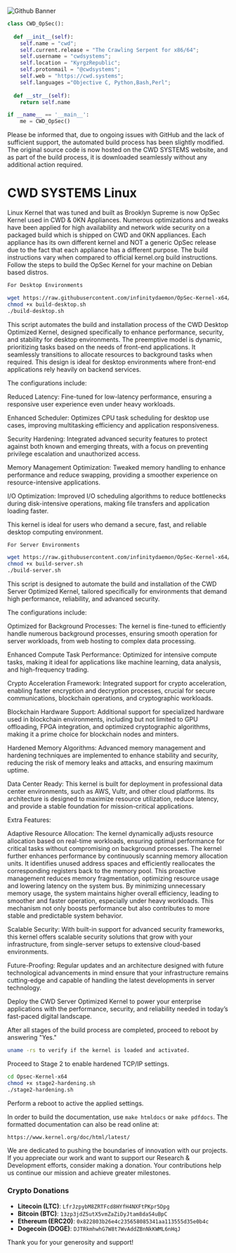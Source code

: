 ![Github Banner](https://cwd.systems/img/banner.png)

```python
class CWD_OpSec():
    
  def __init__(self):
    self.name = "cwd";
    self.current.release = "The Crawling Serpent for x86/64";
    self.username = "cwdsystems";
    self.location = "KyrgzRepublic";
    self.protonmail = "@cwdsystems";
    self.web = "https://cwd.systems";
    self.languages ="Objective C, Python,Bash,Perl";
  
  def __str__(self):
    return self.name

if __name__ == '__main__':
    me = CWD_OpSec()
```
Please be informed that, due to ongoing issues with GitHub and the lack of sufficient support, the automated build process has been slightly modified. The original source code is now hosted on the CWD SYSTEMS website, and as part of the build process, it is downloaded seamlessly without any additional action required.

CWD SYSTEMS Linux
=================

Linux Kernel that was tuned and built as Brooklyn Supreme is now OpSec Kernel used in CWD & 0KN Appliances. Numerous optimizations and tweaks have been applied for high availability and network wide security on a packaged build which is shipped on CWD and 0KN appliances. Each appliance has its own different kernel and NOT a generic OpSec release due to the fact that each appliance has a different purpose. The build instructions vary when compared to official kernel.org build instructions. Follow the steps to build the OpSec Kernel for your machine on Debian based distros.

```bash
For Desktop Environments

wget https://raw.githubusercontent.com/infinitydaemon/OpSec-Kernel-x64/main/build-desktop.sh
chmod +x build-desktop.sh
./build-desktop.sh
```
This script automates the build and installation process of the CWD Desktop Optimized Kernel, designed
specifically to enhance performance, security, and stability for desktop environments. The preemptive 
model is dynamic, prioritizing tasks based on the needs of front-end applications. It seamlessly 
transitions to allocate resources to background tasks when required. This design is ideal for desktop 
environments where front-end applications rely heavily on backend services.

The configurations include:

Reduced Latency: Fine-tuned for low-latency performance, ensuring a responsive user
experience even under heavy workloads.

Enhanced Scheduler: Optimizes CPU task scheduling for desktop use cases, improving
multitasking efficiency and application responsiveness.

Security Hardening: Integrated advanced security features to protect against both
known and emerging threats, with a focus on preventing privilege escalation and unauthorized access.

Memory Management Optimization: Tweaked memory handling to enhance performance and reduce
swapping, providing a smoother experience on resource-intensive applications.

I/O Optimization: Improved I/O scheduling algorithms to reduce bottlenecks during disk-intensive
operations, making file transfers and application loading faster.

This kernel is ideal for users who demand a secure, fast, and reliable desktop computing environment.
```bash
For Server Environments

wget https://raw.githubusercontent.com/infinitydaemon/OpSec-Kernel-x64/main/build-server.sh
chmod +x build-server.sh
./build-server.sh
```
This script is designed to automate the build and installation of the CWD Server Optimized Kernel, tailored
specifically for environments that demand high performance, reliability, and advanced security.

The configurations include:

Optimized for Background Processes: The kernel is fine-tuned to efficiently handle numerous background 
processes, ensuring smooth operation for server workloads, from web hosting to complex data processing.

Enhanced Compute Task Performance: Optimized for intensive compute tasks, making it ideal for applications 
like machine learning, data analysis, and high-frequency trading.

Crypto Acceleration Framework: Integrated support for crypto acceleration, enabling faster encryption and 
decryption processes, crucial for secure communications, blockchain operations, and cryptographic workloads.

Blockchain Hardware Support: Additional support for specialized hardware used in blockchain environments, 
including but not limited to GPU offloading, FPGA integration, and optimized cryptographic algorithms, 
making it a prime choice for blockchain nodes and minters.

Hardened Memory Algorithms: Advanced memory management and hardening techniques are implemented to enhance 
stability and security, reducing the risk of memory leaks and attacks, and ensuring maximum uptime.

Data Center Ready: This kernel is built for deployment in professional data center environments, such as AWS,
Vultr, and other cloud platforms. Its architecture is designed to maximize resource utilization, reduce latency, 
and provide a stable foundation for mission-critical applications.

Extra Features:

Adaptive Resource Allocation: The kernel dynamically adjusts resource allocation based on real-time workloads, 
ensuring optimal performance for critical tasks without compromising on background processes. The kernel further
enhances performance by continuously scanning memory allocation units. It identifies unused address spaces and 
efficiently reallocates the corresponding registers back to the memory pool. This proactive management reduces 
memory fragmentation, optimizing resource usage and lowering latency on the system bus. By minimizing unnecessary 
memory usage, the system maintains higher overall efficiency, leading to smoother and faster operation, especially 
under heavy workloads. This mechanism not only boosts performance but also contributes to more stable and 
predictable system behavior.

Scalable Security: With built-in support for advanced security frameworks, this kernel offers scalable security 
solutions that grow with your infrastructure, from single-server setups to extensive cloud-based environments.

Future-Proofing: Regular updates and an architecture designed with future technological advancements in mind 
ensure that your infrastructure remains cutting-edge and capable of handling the latest developments in server 
technology.

Deploy the CWD Server Optimized Kernel to power your enterprise applications with the performance, security, and reliability needed in today’s fast-paced digital landscape.

After all stages of the build process are completed, proceed to reboot by answering "Yes."

```bash
uname -rs to verify if the kernel is loaded and activated.
```
Proceed to Stage 2 to enable hardened TCP/IP settings.

```bash
cd Opsec-Kernel-x64
chmod +x stage2-hardening.sh
./stage2-hardening.sh
```
Perform a reboot to active the applied settings.

In order to build the documentation, use ``make htmldocs`` or
``make pdfdocs``.  The formatted documentation can also be read online at:

    https://www.kernel.org/doc/html/latest/

We are dedicated to pushing the boundaries of innovation with our projects. If you appreciate our work and want to support our Research & Development efforts, consider making a donation. Your contributions help us continue our mission and achieve greater milestones.  

### Crypto Donations

- **Litecoin (LTC)**: `LfrJzpybM8ZRTFcd8HYfH4NXFtPKpr5Dpg`  
- **Bitcoin (BTC)**: `13zp3jdZ5utX5vmZaZiDyJtam8daS4uBpC`  
- **Ethereum (ERC20)**: `0x822803b26e4c235658085341aa113555d35e0b4c`  
- **Dogecoin (DOGE)**: `DJTRkmhwhG7W8t7WvAddZBnNkKWML6nHqJ`  

Thank you for your generosity and support!
